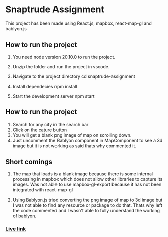# Snaptrude Assignment

This project has been made using React.js, mapbox, react-map-gl and bablyon.js

## How to run the project

1. You need node version 20.10.0 to run the project.

2. Unzip the folder and run the project in vscode.

3. Navigate to the project directory
   cd snaptrude-assignment

4. Install dependecies
   npm install

5. Start the development server
   npm start

## How to run the project

1. Search for any city in the search bar
2. Click on the cature button
3. You will get a blank png image of map on scrolling down.
4. Just uncomment the Bablyon component in MapComponent to see a 3d image but it is not working as said thats why commented it.

## Short comings

1. The map that loads is a blank image because there is some internal processing in mapbox
   which does not allow other libraries to capture its images.
   Was not able to use mapbox-gl-export because it has not been integrated with react-map-gl

2. Using Bablyon.js tried converting the png image of map to 3d image but I was not able to find any resource or package to do that. Thats why left the code commented and I wasn't able to fully understand the working of bablyon.

### [Live link](https://snaptrude-assignment-three.vercel.app/)
